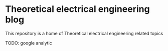 # Theoretical electrical engineering blog

This repository is a home of Theoretical electrical engineering related topics


TODO: google analytic
